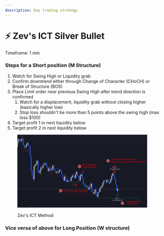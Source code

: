 ```yaml
---
description: Day trading strategy
---
```


# ⚡ Zev's ICT Silver Bullet

Timeframe: 1 min

### Steps for a Short position (M Structure)

1. Watch for Swing High or Liquidity grab
2. Confirm downtrend either through Change of Character (CHoCH) or Break of Structure (BOS)
3. Place Limit order near previous Swing High after trend direction is confirmed
   1. Watch for a displacement, liquidity grab without closing higher (basically higher low)
   2. Stop loss shouldn't be more than 5 points above the swing high (max loss $100)
4. Target profit 1 in next liquidity below
5. Target profit 2 in next liquidity below



<figure><img src="../../.gitbook/assets/image (6).png" alt=""><figcaption><p>Zev's ICT Method</p></figcaption></figure>

### Vice versa of above for Long Position (W structure)





